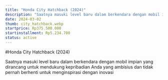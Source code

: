 ```yaml
---
title: "Honda City Hatchback (2024)"
description: "Saatnya masuki level baru dalam berkendara dengan mobil impian yang dirancang untuk mendukung kepribadian Anda yang ambisius dan tidak pernah berhenti untuk menginspirasi dengan inovasi"
date: 2024-03-02
thumb: city_hatchback.webp
startprice: Rp375.500.000
startinstallment: Rp5.234.700
status: active
---
```

#Honda City Hatchback (2024)

Saatnya masuki level baru dalam berkendara dengan mobil impian yang dirancang untuk mendukung kepribadian Anda yang ambisius dan tidak pernah berhenti untuk menginspirasi dengan inovasi
